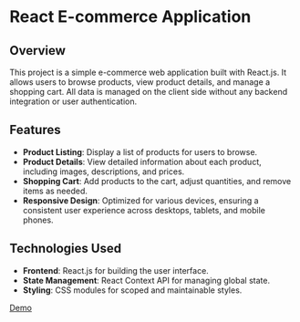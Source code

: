 # React E-commerce Application

## Overview

This project is a simple e-commerce web application built with React.js. It allows users to browse products, view product details, and manage a shopping cart. All data is managed on the client side without any backend integration or user authentication.

## Features

- **Product Listing**: Display a list of products for users to browse.
- **Product Details**: View detailed information about each product, including images, descriptions, and prices.
- **Shopping Cart**: Add products to the cart, adjust quantities, and remove items as needed.
- **Responsive Design**: Optimized for various devices, ensuring a consistent user experience across desktops, tablets, and mobile phones.

## Technologies Used

- **Frontend**: React.js for building the user interface.
- **State Management**: React Context API for managing global state.
- **Styling**: CSS modules for scoped and maintainable styles.

[Demo](https://astonishing-daifuku-679fba.netlify.app/)
